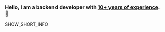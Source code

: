 ### Hello, I am a backend developer with [10+ years of experience](https://www.rg1.ru/english-version.html). 👋

<!--START_SECTION:waka-->
<!--END_SECTION:waka-->

SHOW_SHORT_INFO

<!--
**artembeloglazov/artembeloglazov** is a ✨ _special_ ✨ repository because its `README.md` (this file) appears on your GitHub profile.

Here are some ideas to get you started:

- 🔭 I’m currently working on ...
- 🌱 I’m currently learning ...
- 👯 I’m looking to collaborate on ...
- 🤔 I’m looking for help with ...
- 💬 Ask me about ...
- 📫 How to reach me: ...
- 😄 Pronouns: ...
- ⚡ Fun fact: ...
-->
